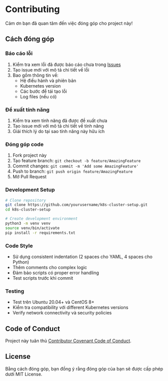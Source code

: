 # Contributing

Cảm ơn bạn đã quan tâm đến việc đóng góp cho project này!

## Cách đóng góp

### Báo cáo lỗi

1. Kiểm tra xem lỗi đã được báo cáo chưa trong [Issues](https://github.com/yourusername/k8s-cluster-setup/issues)
2. Tạo issue mới với mô tả chi tiết về lỗi
3. Bao gồm thông tin về:
   - Hệ điều hành và phiên bản
   - Kubernetes version
   - Các bước để tái tạo lỗi
   - Log files (nếu có)

### Đề xuất tính năng

1. Kiểm tra xem tính năng đã được đề xuất chưa
2. Tạo issue mới với mô tả chi tiết về tính năng
3. Giải thích lý do tại sao tính năng này hữu ích

### Đóng góp code

1. Fork project này
2. Tạo feature branch: `git checkout -b feature/AmazingFeature`
3. Commit changes: `git commit -m 'Add some AmazingFeature'`
4. Push to branch: `git push origin feature/AmazingFeature`
5. Mở Pull Request

### Development Setup

```bash
# Clone repository
git clone https://github.com/yourusername/k8s-cluster-setup.git
cd k8s-cluster-setup

# Create development environment
python3 -m venv venv
source venv/bin/activate
pip install -r requirements.txt
```

### Code Style

- Sử dụng consistent indentation (2 spaces cho YAML, 4 spaces cho Python)
- Thêm comments cho complex logic
- Đảm bảo scripts có proper error handling
- Test scripts trước khi commit

### Testing

- Test trên Ubuntu 20.04+ và CentOS 8+
- Kiểm tra compatibility với different Kubernetes versions
- Verify network connectivity và security policies

## Code of Conduct

Project này tuân thủ [Contributor Covenant Code of Conduct](CODE_OF_CONDUCT.md).

## License

Bằng cách đóng góp, bạn đồng ý rằng đóng góp của bạn sẽ được cấp phép dưới MIT License.
